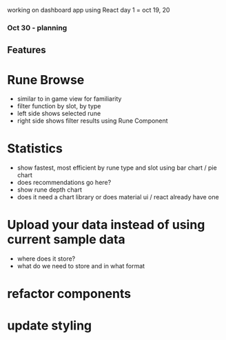 working on dashboard app using React
day 1 = oct 19, 20

### Oct 30 - planning
## Features
# Rune Browse
* similar to in game view for familiarity
* filter function by slot, by type
* left side shows selected rune
* right side shows filter results using Rune Component

# Statistics
* show fastest, most efficient by rune type and slot using bar chart / pie chart
* does recommendations go here?
* show rune depth chart
* does it need a chart library or does material ui / react already have one

# Upload your data instead of using current sample data
* where does it store?
* what do we need to store and in what format

# refactor components

# update styling